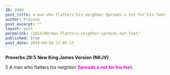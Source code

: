 ```yaml
---
ID: 2068
post_title: A man who flatters his neighbor Spreads a net for his feet
author: Praison
post_excerpt: ""
layout: post
permalink: /2014/09/man-flatters-neighbor-spreads-net-feet/
published: true
post_date: 2014-09-29 11:05:17
---
```

<strong>Proverbs 29:5</strong>
<strong> New King James Version (NKJV)</strong>

5 A man who flatters his neighbor
<span style="color: #ff00ff;"><strong>Spreads a net for his feet</strong></span>.